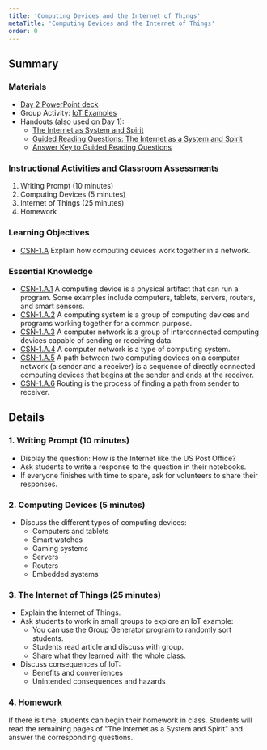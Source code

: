 ```yaml
---
title: 'Computing Devices and the Internet of Things'
metaTitle: 'Computing Devices and the Internet of Things'
order: 0
---
```


## Summary

### Materials

* [Day 2 PowerPoint deck](https://1drv.ms/w/s!AqsgsTyHBmRBjzd_CMDtjVDv-fbi?e=KkvFaX)
* Group Activity: [IoT Examples](/unit-2/day-1/iot-examples)
* Handouts (also used on Day 1):
    * [The Internet as System and Spirit](/unit-2/day-1/internet-system-spirit)
    * [Guided Reading Questions: The Internet as a System and Spirit](/unit-2/day-1/guided-reading-questions)
    * [Answer Key to Guided Reading Questions](/unit-2/day-1/answer-key-guided-reading-notes)

### Instructional Activities and Classroom Assessments 

1. Writing Prompt (10 minutes)
2. Computing Devices (5 minutes)
3. Internet of Things (25 minutes)
4. Homework

### Learning Objectives

* [CSN-1.A](https://apcentral.collegeboard.org/pdf/ap-computer-science-principles-course-and-exam-description.pdf?course=ap-computer-science-principles#page=109) Explain how computing devices work together in a network.

### Essential Knowledge 

* [CSN-1.A.1](https://apcentral.collegeboard.org/pdf/ap-computer-science-principles-course-and-exam-description.pdf?course=ap-computer-science-principles#page=109) A computing device is a physical artifact that can run a program. Some examples include computers, tablets, servers, routers, and smart sensors.
* [CSN-1.A.2](https://apcentral.collegeboard.org/pdf/ap-computer-science-principles-course-and-exam-description.pdf?course=ap-computer-science-principles#page=109) A computing system is a group of computing devices and programs working together for a common purpose. 
* [CSN-1.A.3](https://apcentral.collegeboard.org/pdf/ap-computer-science-principles-course-and-exam-description.pdf?course=ap-computer-science-principles#page=109) A computer network is a group of interconnected computing devices capable of sending or receiving data. 
* [CSN-1.A.4](https://apcentral.collegeboard.org/pdf/ap-computer-science-principles-course-and-exam-description.pdf?course=ap-computer-science-principles#page=109) A computer network is a type of computing system. 
* [CSN-1.A.5](https://apcentral.collegeboard.org/pdf/ap-computer-science-principles-course-and-exam-description.pdf?course=ap-computer-science-principles#page=109) A path between two computing devices on a computer network (a sender and a receiver) is a sequence of directly connected computing devices that begins at the sender and ends at the receiver. 
* [CSN-1.A.6](https://apcentral.collegeboard.org/pdf/ap-computer-science-principles-course-and-exam-description.pdf?course=ap-computer-science-principles#page=109) Routing is the process of finding a path from sender to receiver. 

## Details

### 1. Writing Prompt (10 minutes)

* Display the question: How is the Internet like the US Post Office?
* Ask students to write a response to the question in their notebooks.
* If everyone finishes with time to spare, ask for volunteers to share their responses.

### 2. Computing Devices (5 minutes)

* Discuss the different types of computing devices:
    * Computers and tablets
    * Smart watches
    * Gaming systems 
    * Servers  
    * Routers 
    * Embedded systems 

### 3. The Internet of Things (25 minutes)

* Explain the Internet of Things. 
* Ask students to work in small groups to explore an IoT example:
    * You can use the Group Generator program to randomly sort students.
    * Students read article and discuss with group.
    * Share what they learned with the whole class.
* Discuss consequences of IoT:
    * Benefits and conveniences
    * Unintended consequences and hazards

### 4. Homework

If there is time, students can begin their homework in class.
Students will read the remaining pages of "The Internet as a System and Spirit" and answer the corresponding questions.

 